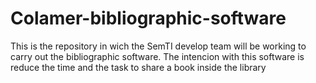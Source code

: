 # Colamer-bibliographic-software
This is the repository in wich the SemTI develop team will be working to carry out the bibliographic software. The intencion with this software is reduce the time and the task to share a book inside the library
